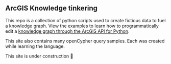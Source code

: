 ## ArcGIS Knowledge tinkering
This repo is a collection of python scripts used to create fictious data to fuel a knowledge graph. View the examples to learn how to programmatically edit a [knowledge graph through the ArcGIS API for Python](https://developers.arcgis.com/python/latest/guide/part1-introduction-to-knowledge-graphs/).

This site also contains many openCypher query samples. Each was created while learning the language. 

This site is under construction :construction: